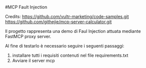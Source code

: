 #MCP Fault Injection

Credits: 
https://github.com/vultr-marketing/code-samples.git
https://github.com/githejie/mcp-server-calculator.git

Il progetto rappresenta una demo di Faul Injection attuata mediante FastMCP proxy server.

Al fine di testarlo è necessario seguire i seguenti passaggi:

1) installare tutti i requisiti contenuti nel file requirements.txt
2) Avviare il server mcp
